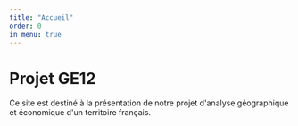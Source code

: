 ```yaml
---
title: "Accueil"
order: 0
in_menu: true
---
```

# Projet GE12

Ce site est destiné à la présentation de notre projet d'analyse géographique et économique d'un territoire français. 
